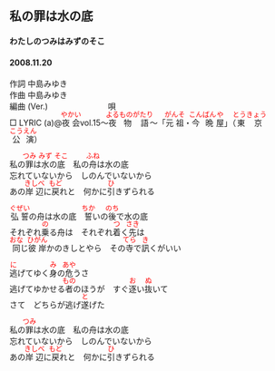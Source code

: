 <style type="text/css">
	ruby{
	    ruby-position: over;
	}
	ruby > rt{font-size: 12px;color:red;}
	p{font:16px;font-size: '楷体'}
</style>
## 私の罪は水の底
#### わたしのつみはみずのそこ
#### 2008.11.20


作詞     中島みゆき　　　　　   
作曲      中島みゆき  　　　   
編曲 (Ver.) 　　　　　　　
唄     　     
□ LYRIC (a)@<ruby><rb>夜会</rb><rp>(</rp><rt>やかい</rt><rp>)</rp></ruby>vol.15～<ruby><rb>夜</rb><rp>(</rp><rt>よる</rt><rp>)</rp></ruby><ruby><rb>物語</rb><rp>(</rp><rt>ものがたり</rt><rp>)</rp></ruby>～「<ruby><rb>元祖</rb><rp>(</rp><rt>がんそ</rt><rp>)</rp></ruby>・<ruby><rb>今晩</rb><rp>(</rp><rt>こんばん</rt><rp>)</rp></ruby><ruby><rb>屋</rb><rp>(</rp><rt>や</rt><rp>)</rp></ruby>」（<ruby><rb>東京</rb><rp>(</rp><rt>とうきょう</rt><rp>)</rp></ruby><ruby><rb>公演</rb><rp>(</rp><rt>こうえん</rt><rp>)</rp></ruby>）   

私の<ruby><rb>罪</rb><rp>(</rp><rt>つみ</rt><rp>)</rp></ruby>は<ruby><rb>水</rb><rp>(</rp><rt>みず</rt><rp>)</rp></ruby>の<ruby><rb>底</rb><rp>(</rp><rt>そこ</rt><rp>)</rp></ruby>　私の<ruby><rb>舟</rb><rp>(</rp><rt>ふね</rt><rp>)</rp></ruby>は水の底   
忘れていないから　しのんでいないから   
あの<ruby><rb>岸辺</rb><rp>(</rp><rt>きしべ</rt><rp>)</rp></ruby>に<ruby><rb>戻</rb><rp>(</rp><rt>もど</rt><rp>)</rp></ruby>れと　何かに<ruby><rb>引</rb><rp>(</rp><rt>ひ</rt><rp>)</rp></ruby>きずられる   
   
<ruby><rb>弘誓</rb><rp>(</rp><rt>ぐぜい</rt><rp>)</rp></ruby>の舟は水の底　<ruby><rb>誓</rb><rp>(</rp><rt>ちか</rt><rp>)</rp></ruby>いの<ruby><rb>後</rb><rp>(</rp><rt>のち</rt><rp>)</rp></ruby>で水の底   
それぞれ<ruby><rb>乗</rb><rp>(</rp><rt>の</rt><rp>)</rp></ruby>る舟は　それぞれ<ruby><rb>着</rb><rp>(</rp><rt>つ</rt><rp>)</rp></ruby>く<ruby><rb>先</rb><rp>(</rp><rt>さき</rt><rp>)</rp></ruby>は   
<ruby><rb>同</rb><rp>(</rp><rt>おな</rt><rp>)</rp></ruby>じ<ruby><rb>彼岸</rb><rp>(</rp><rt>ひがん</rt><rp>)</rp></ruby></rb><rp>(</rp><rt>かのきし</rt><rp>)</rp></ruby>とやら　その<ruby><rb>寺</rb><rp>(</rp><rt>てら</rt><rp>)</rp></ruby>で<ruby><rb>訊</rb><rp>(</rp><rt>き</rt><rp>)</rp></ruby>くがいい   
   
<ruby><rb>逃</rb><rp>(</rp><rt>に</rt><rp>)</rp></ruby>げてゆく<ruby><rb>身</rb><rp>(</rp><rt>み</rt><rp>)</rp></ruby>の<ruby><rb>危</rb><rp>(</rp><rt>あや</rt><rp>)</rp></ruby>うさ   
逃げてゆかせる<ruby><rb>者</rb><rp>(</rp><rt>もの</rt><rp>)</rp></ruby>のほうが　すぐ<ruby><rb>逐</rb><rp>(</rp><rt>お</rt><rp>)</rp></ruby>い<ruby><rb>抜</rb><rp>(</rp><rt>ぬ</rt><rp>)</rp></ruby>いて   
さて　どちらが逃げ<ruby><rb>遂</rb><rp>(</rp><rt>と</rt><rp>)</rp></ruby>げた   
   
私の<ruby><rb>罪</rb><rp>(</rp><rt>つみ</rt><rp>)</rp></ruby>は水の底　私の舟は水の底   
忘れていないから　しのんでいないから   
あの<ruby><rb>岸辺</rb><rp>(</rp><rt>きしべ</rt><rp>)</rp></ruby>に<ruby><rb>戻</rb><rp>(</rp><rt>もど</rt><rp>)</rp></ruby>れと　何かに<ruby><rb>引</rb><rp>(</rp><rt>ひ</rt><rp>)</rp></ruby>きずられる   